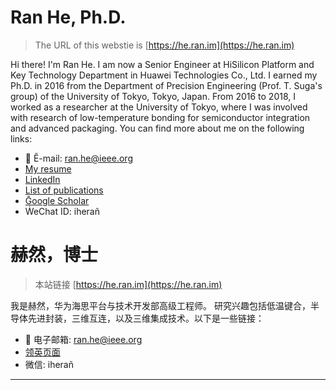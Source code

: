 # Ran He, Ph.D.

> The URL of this webstie is [https://he.ran.im](https://he.ran.im)

Hi there! I'm Ran He. I am now a Senior Engineer at HiSilicon Platform and Key Technology Department in Huawei Technologies Co., Ltd. 
I earned my Ph.D. in 2016 from the Department of Precision Engineering (Prof. T. Suga's group) of the University of Tokyo, Tokyo, Japan.
From 2016 to 2018, I worked as a researcher at the University of Tokyo, where I was involved with research of low-temperature bonding for semiconductor integration and advanced packaging. You can find more about me on the following links:

* 📧 Ĕ-mail: [ran.he@ieee.org](mailto:ran.he@ieee.org)
* [My resume](https://he.ran.im/resume.html)
* [LinkedIn](https://www.linkedin.com/in/heran/)
* [List of publications](https://he.ran.im/pub.html)
* [Ḡoogle Scholar](https://goo.gl/RI5xES)
* ẆeChat ID: iherañ

# 赫然，博士
> 本站链接 [https://he.ran.im](https://he.ran.im)

我是赫然，华为海思平台与技术开发部高级工程师。
研究兴趣包括低温键合，半导体先进封装，三维互连，以及三维集成技术。以下是一些链接：

* 📧 电子邮箱: [ran.he@ieee.org](mailto:ran.he@ieee.org)
* [领英页面](https://www.linkedin.com/in/heran/)
* 微信: iherañ
---
